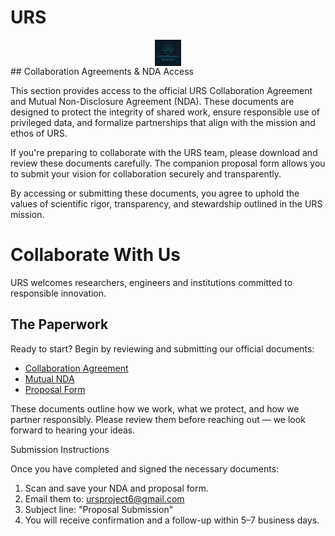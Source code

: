# URS 
<img src="81696554-9054-40f2-b33e-857ec53e12c6.png" alt="URS Logo" width="42" style="display:block;margin:auto;" />
## Collaboration Agreements & NDA Access

This section provides access to the official URS Collaboration Agreement and Mutual Non-Disclosure Agreement (NDA). These documents are designed to protect the integrity of shared work, ensure responsible use of privileged data, and formalize partnerships that align with the mission and ethos of URS.

If you're preparing to collaborate with the URS team, please download and review these documents carefully. The companion proposal form allows you to submit your vision for collaboration securely and transparently.

By accessing or submitting these documents, you agree to uphold the values of scientific rigor, transparency, and stewardship outlined in the URS mission.

# Collaborate With Us

URS welcomes researchers, engineers and institutions committed to responsible innovation.

<!-- 👇 Paste the snippet here 👇 -->

##  The Paperwork

Ready to start? Begin by reviewing and submitting our official documents:

- [ Collaboration Agreement](/assets/URS_Collaboration_Agreement.pdf)
- [ Mutual NDA ](/assets/URS_NDA_FORM.pdf)
- [ Proposal Form ](/assets/URS_Collaboration_Proposal_Form.pdf)

These documents outline how we work, what we protect, and how we partner responsibly. Please review them before reaching out — we look forward to hearing your ideas.

Submission Instructions

Once you have completed and signed the necessary documents:

1. Scan and save your NDA and proposal form.
2. Email them to: ursproject6@gmail.com
3. Subject line: "Proposal Submission"
4. You will receive confirmation and a follow-up within 5–7 business days.
